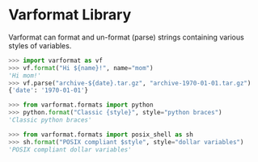# Varformat Library
Varformat can format and un-format (parse) strings containing various styles of variables.
```python
>>> import varformat as vf
>>> vf.format("Hi ${name}!", name="mom")
'Hi mom!'
>>> vf.parse("archive-${date}.tar.gz", "archive-1970-01-01.tar.gz")
{'date': '1970-01-01'}

>>> from varformat.formats import python
>>> python.format("Classic {style}", style="python braces")
'Classic python braces'

>>> from varformat.formats import posix_shell as sh
>>> sh.format("POSIX compliant $style", style="dollar variables")
'POSIX compliant dollar variables'

```
